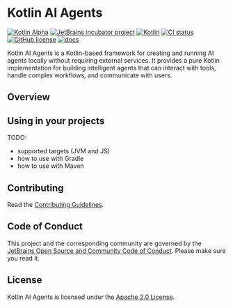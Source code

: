 # Kotlin AI Agents

[![Kotlin Alpha](https://kotl.in/badges/alpha.svg)](https://kotlinlang.org/docs/components-stability.html)
[![JetBrains incubator project](https://jb.gg/badges/incubator.svg)](https://github.com/JetBrains#jetbrains-on-github)
[![Kotlin](https://img.shields.io/badge/kotlin-2.1-blue.svg?logo=kotlin)](http://kotlinlang.org)
[![CI status](https://img.shields.io/github/checks-status/JetBrains/koan-agents/main)](https://github.com/JetBrains/koan-agents/actions?query=branch%3Amain)
[![GitHub license](https://img.shields.io/github/license/JetBrains/koan-agents)](LICENSE)
[![docs](https://img.shields.io/badge/documentation-blue)](https://koan-agents.labs.jb.gg)
<!-- TODO: maven central link -->


Kotlin AI Agents is a Kotlin-based framework for creating and running AI agents locally without requiring external services. 
It provides a pure Kotlin implementation for building intelligent agents that can interact with tools, 
handle complex workflows, and communicate with users.

## Overview

<!-- TODO: probably, we can copy some content from docs here -->

## Using in your projects

TODO:
- supported targets (JVM and JS)
- how to use with Gradle
- how to use with Maven

## Contributing
Read the [Contributing Guidelines](CONTRIBUTING.md).

## Code of Conduct
This project and the corresponding community are governed by the [JetBrains Open Source and Community Code of Conduct](https://github.com/jetbrains#code-of-conduct). Please make sure you read it.

## License
Kotlin AI Agents is licensed under the [Apache 2.0 License](LICENSE).
